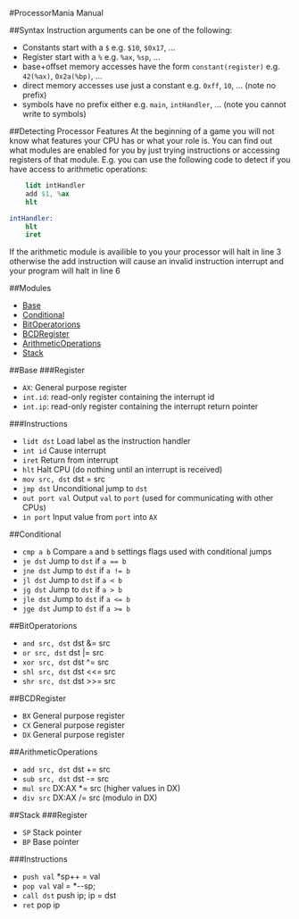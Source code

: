 #ProcessorMania Manual

##Syntax
Instruction arguments can be one of the following:
- Constants start with a `$` e.g. `$10`, `$0x17`, ...
- Register start with a `%` e.g. `%ax`, `%sp`, ...
- base+offset memory accesses have the form `constant(register)` e.g. `42(%ax)`, `0x2a(%bp)`, ...
- direct memory accesses use just a constant e.g. `0xff`, `10`, ... (note no prefix)
- symbols have no prefix either e.g. `main`, `intHandler`, ... (note you cannot write to symbols)

##Detecting Processor Features
At the beginning of a game you will not know what features your CPU has or what your role is.
You can find out what modules are enabled for you by just trying instructions or accessing
registers of that module. E.g. you can use the following code to detect if you have access to
arithmetic operations:
```S
	lidt intHandler
	add $1, %ax
	hlt

intHandler:
	hlt
	iret
```
If the arithmetic module is availible to you your processor will halt in line 3 otherwise
the add instruction will cause an invalid instruction interrupt and your program will halt in line 6

##Modules
- [Base](#base)
- [Conditional](#conditional)
- [BitOperatorions](#bitoperations)
- [BCDRegister](#bcdregister)
- [ArithmeticOperations](#arithmeticoperations)
- [Stack](#stack)

##Base
###Register
- `AX`: General purpose register
- `int.id`: read-only register containing the interrupt id
- `int.ip`: read-only register containing the interrupt return pointer

###Instructions
- `lidt dst` Load label as the instruction handler
- `int id` Cause interrupt
- `iret` Return from interrupt
- `hlt` Halt CPU (do nothing until an interrupt is received)
- `mov src, dst` dst = src
- `jmp dst` Unconditional jump to `dst`
- `out port val` Output `val` to `port` (used for communicating with other CPUs)
- `in port` Input value from `port` into `AX`

##Conditional
- `cmp a b` Compare `a` and `b` settings flags used with conditional jumps
- `je dst` Jump to `dst` if `a == b`
- `jne dst` Jump to `dst` if `a != b`
- `jl dst` Jump to `dst` if `a < b`
- `jg dst` Jump to `dst` if `a > b`
- `jle dst` Jump to `dst` if `a <= b`
- `jge dst` Jump to `dst` if `a >= b`

##BitOperatorions
- `and src, dst` dst &= src
- `or src, dst` dst |= src
- `xor src, dst` dst ^= src
- `shl src, dst` dst <<= src
- `shr src, dst` dst >>= src

##BCDRegister
- `BX` General purpose register
- `CX` General purpose register
- `DX` General purpose register

##ArithmeticOperations
- `add src, dst` dst += src
- `sub src, dst` dst -= src
- `mul src` DX:AX *= src (higher values in DX)
- `div src` DX:AX /= src (modulo in DX)

##Stack
###Register
- `SP` Stack pointer
- `BP` Base pointer

###Instructions
- `push val` *sp++ = val
- `pop val` val = *--sp;
- `call dst` push ip; ip = dst
- `ret` pop ip
